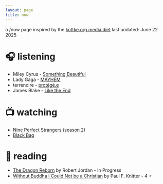 ```yaml
---
layout: page
title: now
---
```

a /now page inspired by the [kottke.org media diet](https://kottke.org/tag/media%20diet)
last uodated: June 22 2025

# 🎧 listening
- Miley Cyrus - [Something Beautiful](https://music.apple.com/us/album/something-beautiful/1804974240)
- Lady Gaga - [MAYHEM](https://music.apple.com/us/album/mayhem/1792666546) 
- terrenoire - [protégé.e](https://music.apple.com/us/album/prot%C3%A9g%C3%A9-e/1778490801)
- James Blake - [Like the End](https://music.apple.com/us/album/like-the-end/1776812822?i=1776812830)

# 📺 watching 
- [Nine Perfect Strangers (season 2)](https://www.hulu.com/series/2be55e1a-4c31-4af6-aa25-e5c85528b73a)
- [Black Bag](https://letterboxd.com/film/black-bag-2025/) 


# 📕 reading 
- [The Dragon Reborn](https://app.thestorygraph.com/books/e3ab7b2c-f7e4-48a0-a6d2-049952082efb) by Robert Jordan - In Progress
- [Without Buddha I Could Not be a Christian](https://www.goodreads.com/book/show/6562843-without-buddha-i-could-not-be-a-christian) by Paul F. Knitter - 4 ⭐️